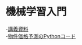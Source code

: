 # 機械学習入門

-[講義資料](https://github.com/hhachiya/AI-koyo/blob/master/%E6%A9%9F%E6%A2%B0%E5%AD%A6%E7%BF%92%E5%85%A5%E9%96%80_%E5%90%91%E9%99%BD.pdf)  
-[物件価格予測のPythonコード](https://bit.ly/2NFVQw8)
